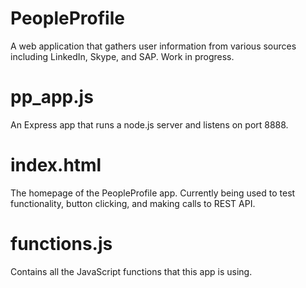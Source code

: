 # PeopleProfile
A web application that gathers user information from various sources including LinkedIn, Skype, and SAP. Work in progress.

# pp_app.js
An Express app that runs a node.js server and listens on port 8888.

# index.html
The homepage of the PeopleProfile app. Currently being used to test functionality, button clicking, and making calls to REST API.

# functions.js
Contains all the JavaScript functions that this app is using.

